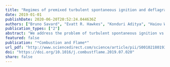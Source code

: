 ```yaml
---
title: "Regimes of premixed turbulent spontaneous ignition and deflagration under gas-turbine reheat combustion conditions"
date: 2019-01-01
publishDate: 2020-06-20T20:52:24.044636Z
authors: ["Bruno Savard", "Evatt R. Hawkes", "Konduri Aditya", "Haiou Wang", "Jacqueline H. Chen"]
publication_types: ["2"]
abstract: "We address the problem of turbulent spontaneous ignition vs. deflagration propagating against a mean residence time gradient, particularly relevant to the stabilization of quasi-steady diesel flames and gas-turbine reheat combustion, by performing a large series of statistically one-dimensional premixed turbulent flame DNS. An autoignitve mixture of hydrogen-vitiated air representative of gas-turbine reheat combustion is considered. First, we demonstrate that turbulence can trigger the transition from spontaneous ignition to a deflagration. We then construct a spontaneous ignition vs. deflagration regime diagram based on inflow velocity, turbulent velocity fluctuations and integral length scale and identify the mechanism that governs the transition from one propagation mode to the other. Finally, we propose a theoretical model that captures accurately this transition and assess the validity of a proxy based on chemical explosive mode analysis to determine the local propagation mode in complex configurations."
featured: false
publication: "*Combustion and Flame*"
url_pdf: "http://www.sciencedirect.com/science/article/pii/S001021801930327X"
doi: "https://doi.org/10.1016/j.combustflame.2019.07.020"
share: false
---
```


